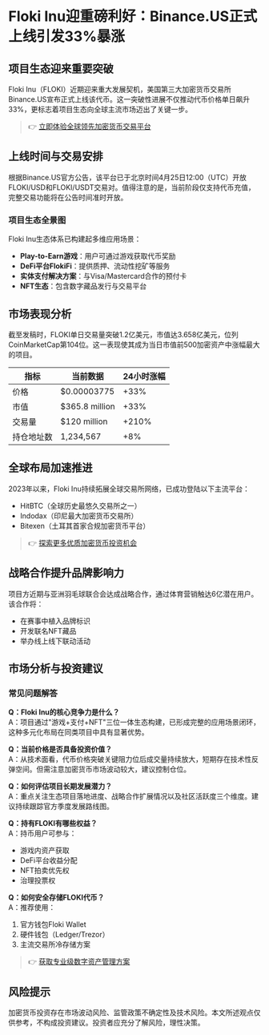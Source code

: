 # Floki Inu迎重磅利好：Binance.US正式上线引发33%暴涨

## 项目生态迎来重要突破
Floki Inu（FLOKI）近期迎来重大发展契机，美国第三大加密货币交易所Binance.US宣布正式上线该代币。这一突破性进展不仅推动代币价格单日飙升33%，更标志着项目生态向全球主流市场迈出了关键一步。

> 👉 [立即体验全球领先加密货币交易平台](https://bit.ly/okx_welcome)

## 上线时间与交易安排
根据Binance.US官方公告，该平台已于北京时间4月25日12:00（UTC）开放FLOKI/USD和FLOKI/USDT交易对。值得注意的是，当前阶段仅支持代币充值，完整交易功能将在公告时间准时开放。

### 项目生态全景图
Floki Inu生态体系已构建起多维应用场景：
- **Play-to-Earn游戏**：用户可通过游戏获取代币奖励
- **DeFi平台FlokiFi**：提供质押、流动性挖矿等服务
- **实体支付解决方案**：与Visa/Mastercard合作的预付卡
- **NFT生态**：包含数字藏品发行与交易平台

## 市场表现分析
截至发稿时，FLOKI单日交易量突破1.2亿美元，市值达3.658亿美元，位列CoinMarketCap第104位。这一表现使其成为当日市值前500加密资产中涨幅最大的项目。

| 指标         | 当前数据       | 24小时涨幅 |
|--------------|----------------|------------|
| 价格         | $0.00003775    | +33%       |
| 市值         | $365.8 million | +33%       |
| 交易量       | $120 million   | +210%      |
| 持仓地址数   | 1,234,567      | +8%        |

## 全球布局加速推进
2023年以来，Floki Inu持续拓展全球交易所网络，已成功登陆以下主流平台：
- HitBTC（全球历史最悠久交易所之一）
- Indodax（印尼最大加密货币交易所）
- Bitexen（土耳其首家合规加密货币平台）

> 👉 [探索更多优质加密货币投资机会](https://bit.ly/okx_welcome)

## 战略合作提升品牌影响力
项目方近期与亚洲羽毛球联合会达成战略合作，通过体育营销触达6亿潜在用户。该合作将：
- 在赛事中植入品牌标识
- 开发联名NFT藏品
- 举办线上线下联动活动

## 市场分析与投资建议

### 常见问题解答
**Q：Floki Inu的核心竞争力是什么？**  
A：项目通过"游戏+支付+NFT"三位一体生态构建，已形成完整的应用场景闭环，这种多元化布局在同类项目中具有显著优势。

**Q：当前价格是否具备投资价值？**  
A：从技术面看，代币价格突破关键阻力位后成交量持续放大，短期存在技术性反弹空间。但需注意加密货币市场波动较大，建议控制仓位。

**Q：如何评估项目长期发展潜力？**  
A：重点关注生态项目落地进度、战略合作扩展情况以及社区活跃度三个维度。建议持续跟踪官方季度发展路线图。

**Q：持有FLOKI有哪些权益？**  
A：持币用户可参与：
- 游戏内资产获取
- DeFi平台收益分配
- NFT拍卖优先权
- 治理投票权

**Q：如何安全存储FLOKI代币？**  
A：推荐使用：
1. 官方钱包Floki Wallet
2. 硬件钱包（Ledger/Trezor）
3. 主流交易所冷存储方案

> 👉 [获取专业级数字资产管理方案](https://bit.ly/okx_welcome)

## 风险提示
加密货币投资存在市场波动风险、监管政策不确定性及技术风险。本文所述观点仅供参考，不构成投资建议。投资者应充分了解风险，理性决策。